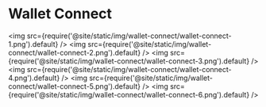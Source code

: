# Wallet Connect

<img src={require('@site/static/img/wallet-connect/wallet-connect-1.png').default} />
<img src={require('@site/static/img/wallet-connect/wallet-connect-2.png').default} />
<img src={require('@site/static/img/wallet-connect/wallet-connect-3.png').default} />
<img src={require('@site/static/img/wallet-connect/wallet-connect-4.png').default} />
<img src={require('@site/static/img/wallet-connect/wallet-connect-5.png').default} />
<img src={require('@site/static/img/wallet-connect/wallet-connect-6.png').default} />